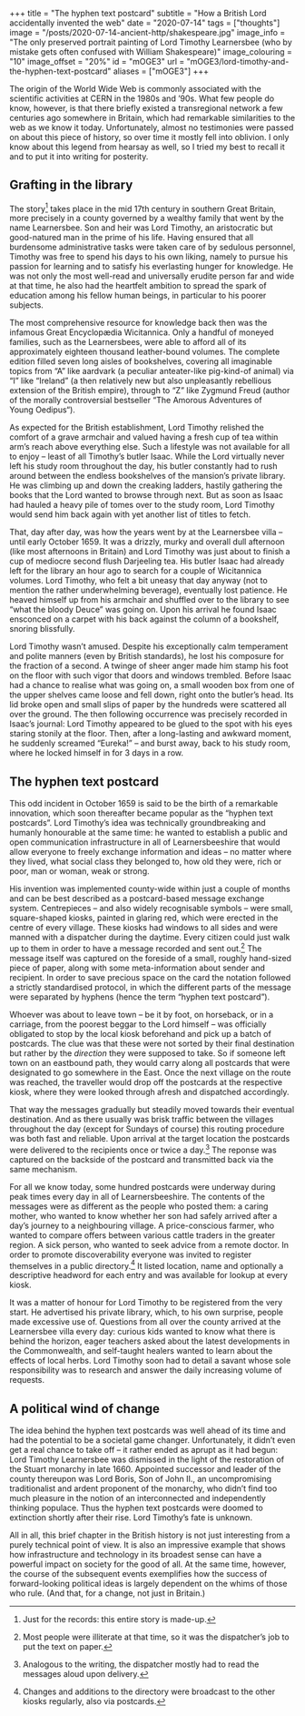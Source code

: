 +++
title = "The hyphen text postcard"
subtitle = "How a British Lord accidentally invented the web"
date = "2020-07-14"
tags = ["thoughts"]
image = "/posts/2020-07-14-ancient-http/shakespeare.jpg"
image_info = "The only preserved portrait painting of Lord Timothy Learnersbee (who by mistake gets often confused with William Shakespeare)"
image_colouring = "10"
image_offset = "20%"
id = "mOGE3"
url = "mOGE3/lord-timothy-and-the-hyphen-text-postcard"
aliases = ["mOGE3"]
+++

The origin of the World Wide Web is commonly associated with the scientific activities at CERN in the 1980s and ’90s. What few people do know, however, is that there briefly existed a transregional network a few centuries ago somewhere in Britain, which had remarkable similarities to the web as we know it today. Unfortunately, almost no testimonies were passed on about this piece of history, so over time it mostly fell into oblivion. I only know about this legend from hearsay as well, so I tried my best to recall it and to put it into writing for posterity.

## Grafting in the library

The story[^1] takes place in the mid 17th century in southern Great Britain, more precisely in a county governed by a wealthy family that went by the name Learnersbee. Son and heir was Lord Timothy, an aristocratic but good-natured man in the prime of his life. Having ensured that all burdensome administrative tasks were taken care of by sedulous personnel, Timothy was free to spend his days to his own liking, namely to pursue his passion for learning and to satisfy his everlasting hunger for knowledge. He was not only the most well-read and universally erudite person far and wide at that time, he also had the heartfelt ambition to spread the spark of education among his fellow human beings, in particular to his poorer subjects.

The most comprehensive resource for knowledge back then was the infamous Great Encyclopædia Wicitannica. Only a handful of moneyed families, such as the Learnersbees, were able to afford all of its approximately eighteen thousand leather-bound volumes. The complete edition filled seven long aisles of bookshelves, covering all imaginable topics from “A” like aardvark (a peculiar anteater-like pig-kind-of animal) via “I” like “Ireland” (a then relatively new but also unpleasantly rebellious extension of the British empire), through to “Z” like Zygmund Freud (author of the morally controversial bestseller “The Amorous Adventures of Young Oedipus“).

As expected for the British establishment, Lord Timothy relished the comfort of a grave armchair and valued having a fresh cup of tea within arm’s reach above everything else. Such a lifestyle was not available for all to enjoy – least of all Timothy’s butler Isaac. While the Lord virtually never left his study room throughout the day, his butler constantly had to rush around between the endless bookshelves of the mansion’s private library. He was climbing up and down the creaking ladders, hastily gathering the books that the Lord wanted to browse through next. But as soon as Isaac had hauled a heavy pile of tomes over to the study room, Lord Timothy would send him back again with yet another list of titles to fetch.

That, day after day, was how the years went by at the Learnersbee villa – until early October 1659. It was a drizzly, murky and overall dull afternoon (like most afternoons in Britain) and Lord Timothy was just about to finish a cup of mediocre second flush Darjeeling tea. His butler Isaac had already left for the library an hour ago to search for a couple of Wicitannica volumes. Lord Timothy, who felt a bit uneasy that day anyway (not to mention the rather underwhelming beverage), eventually lost patience. He heaved himself up from his armchair and shuffled over to the library to see “what the bloody Deuce” was going on. Upon his arrival he found Isaac ensconced on a carpet with his back against the column of a bookshelf, snoring blissfully.

Lord Timothy wasn’t amused. Despite his exceptionally calm temperament and polite manners (even by British standards), he lost his composure for the fraction of a second. A twinge of sheer anger made him stamp his foot on the floor with such vigor that doors and windows trembled. Before Isaac had a chance to realise what was going on, a small wooden box from one of the upper shelves came loose and fell down, right onto the butler’s head. Its lid broke open and small slips of paper by the hundreds were scattered all over the ground. The then following occurrence was precisely recorded in Isaac’s journal: Lord Timothy appeared to be glued to the spot with his eyes staring stonily at the floor. Then, after a long-lasting and awkward moment, he suddenly screamed “Eureka!” – and burst away, back to his study room, where he locked himself in for 3 days in a row.

## The hyphen text postcard

This odd incident in October 1659 is said to be the birth of a remarkable innovation, which soon thereafter became popular as the “hyphen text postcards”. Lord Timothy’s idea was technically groundbreaking and humanly honourable at the same time: he wanted to establish a public and open communication infrastructure in all of Learnersbeeshire that would allow everyone to freely exchange information and ideas – no matter where they lived, what social class they belonged to, how old they were, rich or poor, man or woman, weak or strong.

His invention was implemented county-wide within just a couple of months and can be best described as a postcard-based message exchange system. Centrepieces – and also widely recognisable symbols – were small, square-shaped kiosks, painted in glaring red, which were erected in the centre of every village. These kiosks had windows to all sides and were manned with a dispatcher during the daytime. Every citizen could just walk up to them in order to have a message recorded and sent out.[^2] The message itself was captured on the foreside of a small, roughly hand-sized piece of paper, along with some meta-information about sender and recipient. In order to save precious space on the card the notation followed a strictly standardised protocol, in which the different parts of the message were separated by hyphens (hence the term “hyphen text postcard”).

Whoever was about to leave town – be it by foot, on horseback, or in a carriage, from the poorest beggar to the Lord himself – was officially obligated to stop by the local kiosk beforehand and pick up a batch of postcards. The clue was that these were not sorted by their final destination but rather by the *direction* they were supposed to take. So if someone left town on an eastbound path, they would carry along all postcards that were designated to go somewhere in the East. Once the next village on the route was reached, the traveller would drop off the postcards at the respective kiosk, where they were looked through afresh and dispatched accordingly.

That way the messages gradually but steadily moved towards their eventual destination. And as there usually was brisk traffic between the villages throughout the day (except for Sundays of course) this routing procedure was both fast and reliable. Upon arrival at the target location the postcards were delivered to the recipients once or twice a day.[^3] The reponse was captured on the backside of the postcard and transmitted back via the same mechanism.

For all we know today, some hundred postcards were underway during peak times every day in all of Learnersbeeshire. The contents of the messages were as different as the people who posted them: a caring mother, who wanted to know whether her son had safely arrived after a day’s journey to a neighbouring village. A price-conscious farmer, who wanted to compare offers between various cattle traders in the greater region. A sick person, who wanted to seek advice from a remote doctor. In order to promote discoverability everyone was invited to register themselves in a public directory.[^4] It listed location, name and optionally a descriptive headword for each entry and was available for lookup at every kiosk.

It was a matter of honour for Lord Timothy to be registered from the very start. He advertised his private library, which, to his own surprise, people made excessive use of. Questions from all over the county arrived at the Learnersbee villa every day: curious kids wanted to know what there is behind the horizon, eager teachers asked about the latest developments in the Commonwealth, and self-taught healers wanted to learn about the effects of local herbs. Lord Timothy soon had to detail a savant whose sole responsibility was to research and answer the daily increasing volume of requests.

## A political wind of change

The idea behind the hyphen text postcards was well ahead of its time and had the potential to be a societal game changer. Unfortunately, it didn’t even get a real chance to take off – it rather ended as aprupt as it had begun: Lord Timothy Learnersbee was dismissed in the light of the restoration of the Stuart monarchy in late 1660. Appointed successor and leader of the county thereupon was Lord Boris, Son of John II., an uncompromising traditionalist and ardent proponent of the monarchy, who didn’t find too much pleasure in the notion of an interconnected and independently thinking populace. Thus the hyphen text postcards were doomed to extinction shortly after their rise. Lord Timothy’s fate is unknown.

All in all, this brief chapter in the British history is not just interesting from a purely technical point of view. It is also an impressive example that shows how infrastructure and technology in its broadest sense can have a powerful impact on society for the good of all. At the same time, however, the course of the subsequent events exemplifies how the success of forward-looking political ideas is largely dependent on the whims of those who rule. (And that, for a change, not just in Britain.)


[^1]: Just for the records: this entire story is made-up.
[^2]: Most people were illiterate at that time, so it was the dispatcher’s job to put the text on paper.
[^3]: Analogous to the writing, the dispatcher mostly had to read the messages aloud upon delivery.
[^4]: Changes and additions to the directory were broadcast to the other kiosks regularly, also via postcards.

